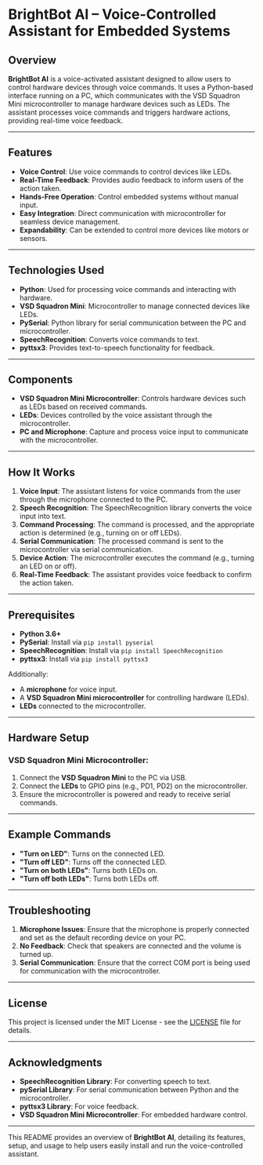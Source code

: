 # BrightBot AI – Voice-Controlled Assistant for Embedded Systems

## Overview

**BrightBot AI** is a voice-activated assistant designed to allow users to control hardware devices through voice commands. It uses a Python-based interface running on a PC, which communicates with the VSD Squadron Mini microcontroller to manage hardware devices such as LEDs. The assistant processes voice commands and triggers hardware actions, providing real-time voice feedback.

---

## Features

- **Voice Control**: Use voice commands to control devices like LEDs.
- **Real-Time Feedback**: Provides audio feedback to inform users of the action taken.
- **Hands-Free Operation**: Control embedded systems without manual input.
- **Easy Integration**: Direct communication with microcontroller for seamless device management.
- **Expandability**: Can be extended to control more devices like motors or sensors.

---

## Technologies Used

- **Python**: Used for processing voice commands and interacting with hardware.
- **VSD Squadron Mini**: Microcontroller to manage connected devices like LEDs.
- **PySerial**: Python library for serial communication between the PC and microcontroller.
- **SpeechRecognition**: Converts voice commands to text.
- **pyttsx3**: Provides text-to-speech functionality for feedback.

---

## Components

- **VSD Squadron Mini Microcontroller**: Controls hardware devices such as LEDs based on received commands.
- **LEDs**: Devices controlled by the voice assistant through the microcontroller.
- **PC and Microphone**: Capture and process voice input to communicate with the microcontroller.

---

## How It Works

1. **Voice Input**: The assistant listens for voice commands from the user through the microphone connected to the PC.
2. **Speech Recognition**: The SpeechRecognition library converts the voice input into text.
3. **Command Processing**: The command is processed, and the appropriate action is determined (e.g., turning on or off LEDs).
4. **Serial Communication**: The processed command is sent to the microcontroller via serial communication.
5. **Device Action**: The microcontroller executes the command (e.g., turning an LED on or off).
6. **Real-Time Feedback**: The assistant provides voice feedback to confirm the action taken.

---

## Prerequisites

- **Python 3.6+**
- **PySerial**: Install via `pip install pyserial`
- **SpeechRecognition**: Install via `pip install SpeechRecognition`
- **pyttsx3**: Install via `pip install pyttsx3`
  
Additionally:
- A **microphone** for voice input.
- A **VSD Squadron Mini microcontroller** for controlling hardware (LEDs).
- **LEDs** connected to the microcontroller.

---

## Hardware Setup

### VSD Squadron Mini Microcontroller:
1. Connect the **VSD Squadron Mini** to the PC via USB.
2. Connect the **LEDs** to GPIO pins (e.g., PD1, PD2) on the microcontroller.
3. Ensure the microcontroller is powered and ready to receive serial commands.

---

## Example Commands

- **"Turn on LED"**: Turns on the connected LED.
- **"Turn off LED"**: Turns off the connected LED.
- **"Turn on both LEDs"**: Turns both LEDs on.
- **"Turn off both LEDs"**: Turns both LEDs off.

---

## Troubleshooting

1. **Microphone Issues**: Ensure that the microphone is properly connected and set as the default recording device on your PC.
2. **No Feedback**: Check that speakers are connected and the volume is turned up.
3. **Serial Communication**: Ensure that the correct COM port is being used for communication with the microcontroller.

---

## License

This project is licensed under the MIT License - see the [LICENSE](LICENSE) file for details.

---

## Acknowledgments

- **SpeechRecognition Library**: For converting speech to text.
- **pySerial Library**: For serial communication between Python and the microcontroller.
- **pyttsx3 Library**: For voice feedback.
- **VSD Squadron Mini Microcontroller**: For embedded hardware control.

---

This README provides an overview of **BrightBot AI**, detailing its features, setup, and usage to help users easily install and run the voice-controlled assistant.

